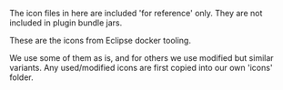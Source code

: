 The icon files in here are included 'for reference' only. They are not included in plugin bundle jars.

These are the icons from Eclipse docker tooling.

We use some of them as is, and for others we use modified but similar variants.
Any used/modified icons are first copied into our own 'icons' folder.
